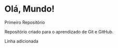 # Olá, Mundo!
 Primeiro Repositório

 Repositório criado para o aprendizado de Git e GitHub.
 
 Linha adicionada
